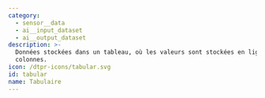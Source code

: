```yaml
---
category:
  - sensor__data
  - ai__input_dataset
  - ai__output_dataset
description: >-
  Données stockées dans un tableau, où les valeurs sont stockées en lignes et en
  colonnes.
icon: /dtpr-icons/tabular.svg
id: tabular
name: Tabulaire
---
```


